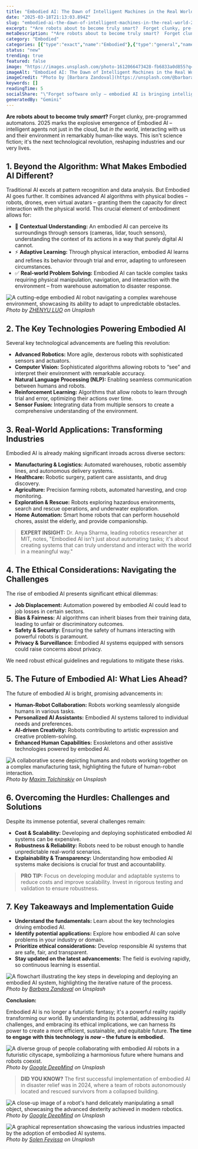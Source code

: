 ```yaml
---
title: "Embodied AI: The Dawn of Intelligent Machines in the Real World (2025)"
date: "2025-03-18T21:13:03.894Z"
slug: "embodied-ai-the-dawn-of-intelligent-machines-in-the-real-world-2025"
excerpt: "*Are robots about to become truly smart?  Forget clunky, pre-programmed automatons. 2025 marks the explosive emergence of Embodied AI – intelligent agents not just in the cloud, but in the world*, interacting with us and their environment in remarkably human-like ways. This isn't science fiction; it's the next technological revolution, reshaping industries and our very lives."
metaDescription: "*Are robots about to become truly smart?  Forget clunky, pre-programmed automatons. 2025 marks the explosive emergence of Embodied AI – intelligent agents ..."
category: "Embodied"
categories: [{"type":"exact","name":"Embodied"},{"type":"general","name":"Robotics"},{"type":"medium","name":"AI Development"},{"type":"specific","name":"Robot Control"},{"type":"niche","name":"Actuator Dynamics"}]
status: "new"
trending: true
featured: false
image: "https://images.unsplash.com/photo-1612066473428-fb6833a0d855?q=85&w=1200&fit=max&fm=webp&auto=compress"
imageAlt: "Embodied AI: The Dawn of Intelligent Machines in the Real World (2025)"
imageCredit: "Photo by [Barbara Zandoval](https://unsplash.com/@barbarazandoval) on Unsplash"
keywords: []
readingTime: 5
socialShare: "\"Forget software only – embodied AI is bringing intelligence into the world, changing everything from manufacturing to healthcare.  Are you ready?\""
generatedBy: "Gemini"
---
```




**Are robots about to become truly *smart*?**  Forget clunky, pre-programmed automatons. 2025 marks the explosive emergence of Embodied AI – intelligent agents not just in the cloud, but *in the world*, interacting with us and their environment in remarkably human-like ways. This isn't science fiction; it's the next technological revolution, reshaping industries and our very lives.

## 1. Beyond the Algorithm: What Makes Embodied AI Different?

Traditional AI excels at pattern recognition and data analysis.  But Embodied AI goes further. It combines advanced AI algorithms with physical bodies – robots, drones, even virtual avatars – granting them the capacity for direct interaction with the physical world.  This crucial element of embodiment allows for:

* 🔑 **Contextual Understanding:**  An embodied AI can perceive its surroundings through sensors (cameras, lidar, touch sensors), understanding the context of its actions in a way that purely digital AI cannot.
* ⚡ **Adaptive Learning:** Through physical interaction, embodied AI learns and refines its behavior through trial and error, adapting to unforeseen circumstances.
* ✅ **Real-world Problem Solving:**  Embodied AI can tackle complex tasks requiring physical manipulation, navigation, and interaction with the environment – from warehouse automation to disaster response.

![A cutting-edge embodied AI robot navigating a complex warehouse environment, showcasing its ability to adapt to unpredictable obstacles.](https://images.unsplash.com/photo-1655393001768-d946c97d6fd1?q=85&w=1200&fit=max&fm=webp&auto=compress)
*Photo by [ZHENYU LUO](https://unsplash.com/@mrnuclear) on Unsplash*

## 2. The Key Technologies Powering Embodied AI

Several key technological advancements are fueling this revolution:

* **Advanced Robotics:** More agile, dexterous robots with sophisticated sensors and actuators.
* **Computer Vision:**  Sophisticated algorithms allowing robots to “see” and interpret their environment with remarkable accuracy.
* **Natural Language Processing (NLP):** Enabling seamless communication between humans and robots.
* **Reinforcement Learning:**  Algorithms that allow robots to learn through trial and error, optimizing their actions over time.
* **Sensor Fusion:**  Integrating data from multiple sensors to create a comprehensive understanding of the environment.

## 3. Real-World Applications: Transforming Industries

Embodied AI is already making significant inroads across diverse sectors:

* **Manufacturing & Logistics:**  Automated warehouses, robotic assembly lines, and autonomous delivery systems.
* **Healthcare:**  Robotic surgery, patient care assistants, and drug discovery.
* **Agriculture:**  Precision farming robots, automated harvesting, and crop monitoring.
* **Exploration & Rescue:**  Robots exploring hazardous environments, search and rescue operations, and underwater exploration.
* **Home Automation:**  Smart home robots that can perform household chores, assist the elderly, and provide companionship.

> **EXPERT INSIGHT:** Dr. Anya Sharma, leading robotics researcher at MIT, notes, "Embodied AI isn't just about automating tasks; it's about creating systems that can truly understand and interact with the world in a meaningful way."

## 4. The Ethical Considerations: Navigating the Challenges

The rise of embodied AI presents significant ethical dilemmas:

* **Job Displacement:** Automation powered by embodied AI could lead to job losses in certain sectors.
* **Bias & Fairness:**  AI algorithms can inherit biases from their training data, leading to unfair or discriminatory outcomes.
* **Safety & Security:**  Ensuring the safety of humans interacting with powerful robots is paramount.
* **Privacy & Surveillance:**  Embodied AI systems equipped with sensors could raise concerns about privacy.

We need robust ethical guidelines and regulations to mitigate these risks.

## 5. The Future of Embodied AI: What Lies Ahead?

The future of embodied AI is bright, promising advancements in:

* **Human-Robot Collaboration:**  Robots working seamlessly alongside humans in various tasks.
* **Personalized AI Assistants:**  Embodied AI systems tailored to individual needs and preferences.
* **AI-driven Creativity:**  Robots contributing to artistic expression and creative problem-solving.
* **Enhanced Human Capabilities:**  Exoskeletons and other assistive technologies powered by embodied AI.

![A collaborative scene depicting humans and robots working together on a complex manufacturing task, highlighting the future of human-robot interaction.](https://images.unsplash.com/photo-1616161560417-66d4db5892ec?q=85&w=1200&fit=max&fm=webp&auto=compress)
*Photo by [Maxim Tolchinskiy](https://unsplash.com/@shaikhulud) on Unsplash*

## 6. Overcoming the Hurdles: Challenges and Solutions

Despite its immense potential, several challenges remain:

* **Cost & Scalability:** Developing and deploying sophisticated embodied AI systems can be expensive.
* **Robustness & Reliability:**  Robots need to be robust enough to handle unpredictable real-world scenarios.
* **Explainability & Transparency:** Understanding how embodied AI systems make decisions is crucial for trust and accountability.

> **PRO TIP:** Focus on developing modular and adaptable systems to reduce costs and improve scalability. Invest in rigorous testing and validation to ensure robustness.

## 7. Key Takeaways and Implementation Guide

* **Understand the fundamentals:**  Learn about the key technologies driving embodied AI.
* **Identify potential applications:**  Explore how embodied AI can solve problems in your industry or domain.
* **Prioritize ethical considerations:**  Develop responsible AI systems that are safe, fair, and transparent.
* **Stay updated on the latest advancements:**  The field is evolving rapidly, so continuous learning is essential.

![A flowchart illustrating the key steps in developing and deploying an embodied AI system, highlighting the iterative nature of the process.](https://images.unsplash.com/photo-1612066473428-fb6833a0d855?q=85&w=1200&fit=max&fm=webp&auto=compress)
*Photo by [Barbara Zandoval](https://unsplash.com/@barbarazandoval) on Unsplash*

**Conclusion:**

Embodied AI is no longer a futuristic fantasy; it's a powerful reality rapidly transforming our world. By understanding its potential, addressing its challenges, and embracing its ethical implications, we can harness its power to create a more efficient, sustainable, and equitable future.  **The time to engage with this technology is *now* – the future is embodied.**

![A diverse group of people collaborating with embodied AI robots in a futuristic cityscape, symbolizing a harmonious future where humans and robots coexist.](https://images.unsplash.com/photo-1717501218636-a390f9ac5957?q=85&w=1200&fit=max&fm=webp&auto=compress)
*Photo by [Google DeepMind](https://unsplash.com/@googledeepmind) on Unsplash*

> **DID YOU KNOW?**  The first successful implementation of embodied AI in disaster relief was in 2024, where a team of robots autonomously located and rescued survivors from a collapsed building.

![A close-up image of a robot's hand delicately manipulating a small object, showcasing the advanced dexterity achieved in modern robotics.](https://images.unsplash.com/photo-1717501218385-55bc3a95be94?q=85&w=1200&fit=max&fm=webp&auto=compress)
*Photo by [Google DeepMind](https://unsplash.com/@googledeepmind) on Unsplash*

![A graphical representation showcasing the various industries impacted by the adoption of embodied AI systems.](https://images.unsplash.com/photo-1710993011836-108ba89ebe51?q=85&w=1200&fit=max&fm=webp&auto=compress)
*Photo by [Solen Feyissa](https://unsplash.com/@solenfeyissa) on Unsplash*



<div class="reading-progress-container">
  <div id="reading-progress" class="reading-progress"></div>
</div>
